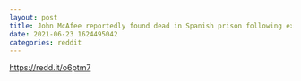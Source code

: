 ```yaml
--- 
layout: post 
title: John McAfee reportedly found dead in Spanish prison following extradition approval 
date: 2021-06-23 1624495042 
categories: reddit 
--- 
```

https://redd.it/o6ptm7